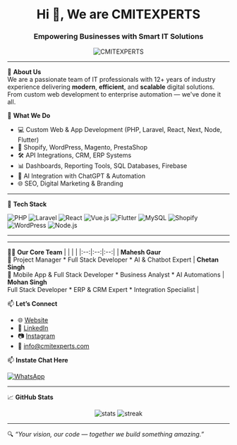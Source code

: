 <h1 align="center">Hi 👋, We are CMITEXPERTS</h1>
<h3 align="center">Empowering Businesses with Smart IT Solutions</h3>

<p align="center">
  <img src="https://komarev.com/ghpvc/?username=CMITEXPERTS&label=Profile%20views&color=0e75b6&style=flat" alt="CMITEXPERTS" />
</p>

---

🌟 **About Us**  
We are a passionate team of IT professionals with 12+ years of industry experience delivering **modern**, **efficient**, and **scalable** digital solutions. From custom web development to enterprise automation — we've done it all.

🔧 **What We Do**
- 💻 Custom Web & App Development (PHP, Laravel, React, Next, Node, Flutter)
- 🛒 Shopify, WordPress, Magento, PrestaShop
- 🛠 API Integrations, CRM, ERP Systems
- 📊 Dashboards, Reporting Tools, SQL Databases, Firebase
- 🧠 AI Integration with ChatGPT & Automation
- 🌐 SEO, Digital Marketing & Branding

---

🚀 **Tech Stack**

![PHP](https://img.shields.io/badge/-PHP-777BB4?style=flat&logo=php&logoColor=white)
![Laravel](https://img.shields.io/badge/-Laravel-F55247?style=flat&logo=laravel&logoColor=white)
![React](https://img.shields.io/badge/-React-61DAFB?style=flat&logo=react&logoColor=black)
![Vue.js](https://img.shields.io/badge/-Vue.js-42b883?style=flat&logo=vue.js&logoColor=white)
![Flutter](https://img.shields.io/badge/-Flutter-02569B?style=flat&logo=flutter&logoColor=white)
![MySQL](https://img.shields.io/badge/-MySQL-4479A1?style=flat&logo=mysql&logoColor=white)
![Shopify](https://img.shields.io/badge/-Shopify-96bf48?style=flat&logo=shopify&logoColor=white)
![WordPress](https://img.shields.io/badge/-WordPress-21759b?style=flat&logo=wordpress&logoColor=white)
![Node.js](https://img.shields.io/badge/-Node.js-43853D?style=flat&logo=node.js&logoColor=white)

---


---

👨‍💻 **Our Core Team**
|  |  |  |
|:--:|:--:|:--:|
| **Mahesh Gaur**<br>🚀 Project Manager * Full Stack Developer * AI & Chatbot Expert | **Chetan Singh**<br>📱 Mobile App & Full Stack Developer * Business Analyst * AI Automations | **Mohan Singh**<br>Full Stack Developer * ERP & CRM Expert * Integration Specialist |






📫 **Let’s Connect**

- 🌐 [Website](https://www.cmitexperts.com)
- 💼 [LinkedIn](https://www.linkedin.com/company/cmitexperts)
- 📷 [Instagram](https://www.instagram.com/cmitexperts/)
- 📧 info@cmitexperts.com

📫 **Instate Chat Here**

[![WhatsApp](https://img.shields.io/badge/-WhatsApp-25D366?style=flat&logo=whatsapp&logoColor=white)](https://wa.me/919079284488)

---

📈 **GitHub Stats**

<p align="center">
  <img src="https://github-readme-stats.vercel.app/api?username=CMITEXPERTS&show_icons=true&theme=radical" alt="stats" />
  <img src="https://github-readme-streak-stats.herokuapp.com/?user=CMITEXPERTS&theme=radical" alt="streak" />
</p>

---

🔍 _“Your vision, our code — together we build something amazing.”_
